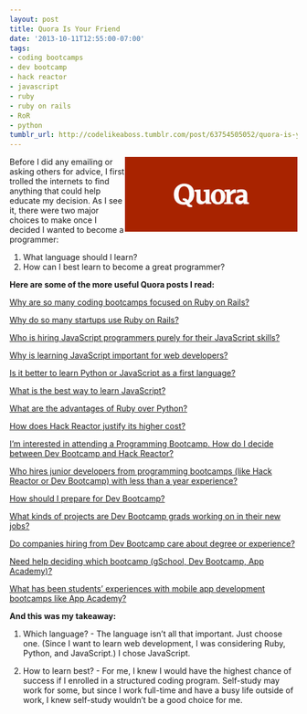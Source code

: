 ```yaml
---
layout: post
title: Quora Is Your Friend
date: '2013-10-11T12:55:00-07:00'
tags:
- coding bootcamps
- dev bootcamp
- hack reactor
- javascript
- ruby
- ruby on rails
- RoR
- python
tumblr_url: http://codelikeaboss.tumblr.com/post/63754505052/quora-is-your-friend
---
```


<img src="/post_resources/tumblr-images/quora-logo.jpg" width="60%" align="right">Before I did any emailing or asking others for advice, I first trolled the internets to find anything that could help educate my decision. As I see it, there were two major choices to make once I decided I wanted to become a programmer:

1. What language should I learn?
2. How can I best learn to become a great programmer?

<b>Here are some of the more useful Quora posts I read:</b>

[Why are so many coding bootcamps focused on Ruby on Rails?](http://www.quora.com/Programming-Bootcamps/Why-are-so-many-coding-bootcamps-e-g-Dev-Bootcamp-Starter-League-etc-focused-on-Ruby-on-Rails)

[Why do so many startups use Ruby on Rails?](http://www.quora.com/Ruby-on-Rails-web-framework/Why-do-so-many-startups-use-Ruby-on-Rails)

[Who is hiring JavaScript programmers purely for their JavaScript skills?](http://www.quora.com/JavaScript-programming-language/Who-is-hiring-JavaScript-programmers-purely-for-their-JavaScript-skills)

[Why is learning JavaScript important for web developers?](http://www.quora.com/Computer-Programming/Why-is-learning-JavaScript-programming-language-important-for-web-developers)

[Is it better to learn Python or JavaScript as a first language?](http://www.quora.com/Is-it-better-to-learn-Python-or-JavaScript-as-a-first-language)

[What is the best way to learn JavaScript?](http://www.quora.com/JavaScript-programming-language/What-is-the-best-way-to-learn-JavaScript)

[What are the advantages of Ruby over Python?](http://www.quora.com/Ruby-vs-Python/What-are-the-advantages-of-Ruby-over-Python)

[How does Hack Reactor justify its higher cost?](http://www.quora.com/Hack-Reactor/How-does-Hack-Reactor-justify-its-higher-cost)

[I’m interested in attending a Programming Bootcamp. How do I decide between Dev Bootcamp and Hack Reactor?](http://www.quora.com/Dev-Bootcamp/Im-interested-in-attending-a-Programming-Bootcamp-How-do-I-decide-between-Dev-Bootcamp-and-Hack-Reactor)

[Who hires junior developers from programming bootcamps (like Hack Reactor or Dev Bootcamp) with less than a year experience?](http://www.quora.com/Programming-Bootcamps/Who-hires-junior-developers-from-programming-bootcamps-like-Hack-Reactor-or-Dev-Bootcamp-with-less-than-a-year-experience)

[How should I prepare for Dev Bootcamp?](http://www.quora.com/Dev-Bootcamp/How-should-I-prepare-for-Dev-Bootcamp)

[What kinds of projects are Dev Bootcamp grads working on in their new jobs?](http://www.quora.com/Dev-Bootcamp/What-kinds-of-projects-are-Dev-Bootcamp-grads-working-on-in-their-new-jobs)

[Do companies hiring from Dev Bootcamp care about degree or experience?](http://www.quora.com/Dev-Bootcamp/Do-companies-hiring-from-Dev-Bootcamp-care-about-degree-or-experience)

[Need help deciding which bootcamp (gSchool, Dev Bootcamp, App Academy)?](http://www.quora.com/Programming-Bootcamps/Need-help-deciding-which-bootcamp-gSchool-Dev-Bootcamp-App-Academy)

[What has been students’ experiences with mobile app development bootcamps like App Academy?](http://www.quora.com/Mobile-Software-Development/What-has-been-students-experiences-with-mobile-app-development-bootcamps-like-App-Academy)

<b>And this was my takeaway:</b>

1. Which language? - The language isn’t all that important. Just choose one. (Since I want to learn web development, I was considering Ruby, Python, and JavaScript.) I chose JavaScript.

2. How to learn best? - For me, I knew I would have the highest chance of success if I enrolled in a structured coding program. Self-study may work for some, but since I work full-time and have a busy life outside of work, I knew self-study wouldn’t be a good choice for me.
